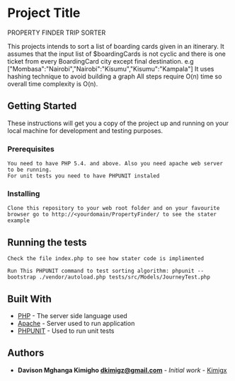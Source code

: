 # Project Title

PROPERTY FINDER TRIP SORTER

This projects intends to sort a list of boarding cards given in an itinerary. 
It assumes that the input list of $boardingCards is not cyclic and there 
is one ticket from every BoardingCard city except final destination.
e.g ["Mombasa":"Nairobi","Nairobi":"Kisumu","Kisumu":"Kampala"]
It uses hashing technique to avoid building a graph
All steps require O(n) time so overall time complexity is O(n).


## Getting Started

These instructions will get you a copy of the project up and running on your local machine for development and testing purposes.

### Prerequisites
```
You need to have PHP 5.4. and above. Also you need apache web server to be running.
For unit tests you need to have PHPUNIT instaled
```

### Installing
```
Clone this repository to your web root folder and on your favourite browser go to http://<yourdomain/PropertyFinder/ to see the stater example
```

## Running the tests
```
Check the file index.php to see how stater code is implimented

Run This PHPUNIT command to test sorting algorithm: phpunit --bootstrap ./vendor/autoload.php tests/src/Models/JourneyTest.php
```

## Built With

* [PHP](www.php.net/) - The server side language used
* [Apache](https://httpd.apache.org/) - Server used to run application
* [PHPUNIT](https://phpunit.de) - Used to run unit tests

## Authors
* **Davison Mghanga Kimigho <dkimigz@gmail.com>** - *Initial work* - [Kimigx](https://github.com/kimigxfoxy)

